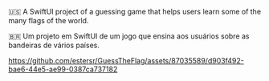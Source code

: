 🇺🇸 A SwiftUI project of a guessing game that helps users learn some of the many flags of the world.

🇧🇷 Um projeto em SwiftUI de um jogo que ensina aos usuários sobre as bandeiras de vários países. 





https://github.com/estersr/GuessTheFlag/assets/87035589/d903f492-bae6-44e5-ae99-0387ca737182

